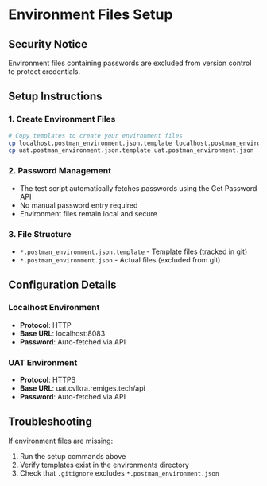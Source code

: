 # Environment Files Setup

## Security Notice
Environment files containing passwords are excluded from version control to protect credentials.

## Setup Instructions

### 1. Create Environment Files
```bash
# Copy templates to create your environment files
cp localhost.postman_environment.json.template localhost.postman_environment.json
cp uat.postman_environment.json.template uat.postman_environment.json
```

### 2. Password Management
- The test script automatically fetches passwords using the Get Password API
- No manual password entry required
- Environment files remain local and secure

### 3. File Structure
- `*.postman_environment.json.template` - Template files (tracked in git)
- `*.postman_environment.json` - Actual files (excluded from git)

## Configuration Details

### Localhost Environment
- **Protocol**: HTTP
- **Base URL**: localhost:8083
- **Password**: Auto-fetched via API

### UAT Environment
- **Protocol**: HTTPS
- **Base URL**: uat.cvlkra.remiges.tech/api
- **Password**: Auto-fetched via API

## Troubleshooting

If environment files are missing:
1. Run the setup commands above
2. Verify templates exist in the environments directory
3. Check that `.gitignore` excludes `*.postman_environment.json`
